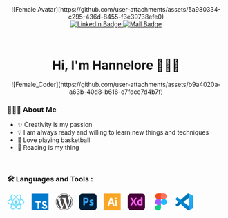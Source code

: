 <div id="header" align="center">
  ![Female Avatar](https://github.com/user-attachments/assets/5a980334-c295-436d-8455-f3e39738efe0)
</div>

<div id="badges" align='center'>
  <a href="https://www.linkedin.com/in/hannelore-maes-a308791b9/" target="_blank">
    <img src="https://img.shields.io/badge/LinkedIn-blue?style=for-the-badge&logo=linkedin&logoColor=white" alt="LinkedIn Badge"/>
  </a>
  <a href="mailto::hannelore.maes.be@gmail.com">
    <img src="https://img.shields.io/badge/Mail-red?style=for-the-badge&logo=gmail&logoColor=white" alt="Mail Badge"/>
  </a>
</div>

&nbsp;

<h1 align='center'>
  Hi, I'm Hannelore 👋🏻🏀
</h1>

<div align="center">
  ![Female_Coder](https://github.com/user-attachments/assets/b9a4020a-a63b-40d8-b616-e7fdce7d4b7f)
</div>

### 👩🏼‍💻 About Me

-   ✨ Creativity is my passion <br/>
-   💡 I am always ready and willing to learn new things and techniques <br/>
-   🏀 Love playing basketball <br/>
-   📕 Reading is my thing

&nbsp;

### 🛠️ Languages and Tools :

<div>
  <img src="https://github.com/devicons/devicon/blob/master/icons/react/react-original.svg" title="React" alt="React" width="40" height="40"/>&nbsp;&nbsp;&nbsp;
  <img src="https://github.com/devicons/devicon/blob/master/icons/typescript/typescript-original.svg" title="Typescript" alt="Typescript" width="40" height="40"/>&nbsp;&nbsp;&nbsp;
  <img src="https://github.com/devicons/devicon/blob/master/icons/wordpress/wordpress-plain.svg" title="Wordpress" alt="Wordpress" width="40" height="40"/>&nbsp;&nbsp;&nbsp;
  <img src="https://github.com/devicons/devicon/blob/master/icons/photoshop/photoshop-original.svg" title="Photoshop" alt="Photoshop" width="40" height="40"/>&nbsp;&nbsp;&nbsp;
  <img src="https://github.com/devicons/devicon/blob/master/icons/illustrator/illustrator-plain.svg" title="Illustrator" alt="Illustrator" width="40" height="40"/>&nbsp;&nbsp;&nbsp;
  <img src="https://github.com/devicons/devicon/blob/master/icons/xd/xd-original.svg" title="XD" alt="XD" width="40" height="40"/>&nbsp;&nbsp;&nbsp;
  <img src="https://github.com/devicons/devicon/blob/master/icons/figma/figma-original.svg" title="Figma" alt="Figma" width="40" height="40"/>&nbsp;&nbsp;&nbsp;
  <img src="https://github.com/devicons/devicon/blob/master/icons/vscode/vscode-original.svg" title="VSCode" alt="VSCode" width="40" height="40"/>
</div>
